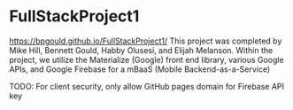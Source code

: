 # FullStackProject1
https://bpgould.github.io/FullStackProject1/
This project was completed by Mike Hill, Bennett Gould, Habby Olusesi, and Elijah Melanson.
Within the project, we utilize the Materialize (Google) front end library, various Google APIs, and Google Firebase for a mBaaS (Mobile Backend-as-a-Service)

TODO: For client security, only allow GitHub pages domain for Firebase API key






